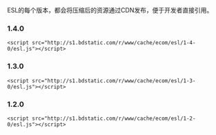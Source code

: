 ESL的每个版本，都会将压缩后的资源通过CDN发布，便于开发者直接引用。

### 1.4.0

	<script src="http://s1.bdstatic.com/r/www/cache/ecom/esl/1-4-0/esl.js"></script>


### 1.3.0

	<script src="http://s1.bdstatic.com/r/www/cache/ecom/esl/1-3-0/esl.js"></script>


### 1.2.0

	<script src="http://s1.bdstatic.com/r/www/cache/ecom/esl/1-2-0/esl.js"></script>


